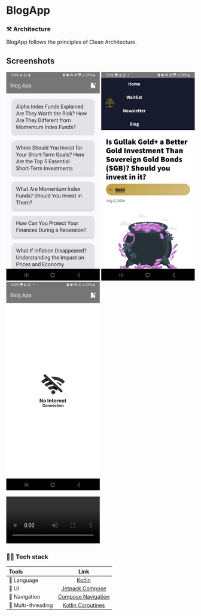 # BlogApp

### ⚒️ Architecture

BlogApp follows the principles of Clean Architecture.

## Screenshots

<p align="left">
<img src="Screenshots/1.jpg" alt="drawing" width="250"/>

<img src="Screenshots/2.jpg" alt="drawing" width="250"/>

<img src="Screenshots/3.jpg" alt="drawing" width="250"/>

<video src="Screenshots/screen_recording.mp4" width="250" controls></video>
</p>

### 👨‍💻 Tech stack

| Tools               |                                 Link                                 |
|:--------------------|:--------------------------------------------------------------------:|
| 🤖  Language        |                   [Kotlin](https://kotlinlang.org)                   |
| 💉  UI              |                         [Jetpack Compose]()                          |
| 🧭  Navigation      |     [Compose Navigation](https://github.com/Tlaster/PreCompose)      |
| 🧶  Multi-threading | [Kotlin Coroutines](https://developer.android.com/kotlin/coroutines) |


